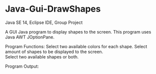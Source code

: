 # Java-Gui-DrawShapes
Java SE 14, Eclipse IDE, Group Project

A GUI Java program to display shapes to the screen.
This program uses Java AWT JOptionPane.

Program Functions: Select two available colors for each shape.
                   Select amount of shapes to be displayed to the screen.  
                   Select two available shapes or both.

Program Output:
